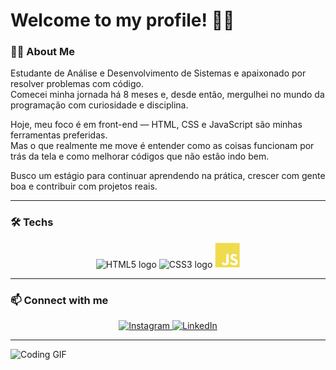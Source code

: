 # Welcome to my profile! 💪🏻

### 👩‍💻 About Me

Estudante de Análise e Desenvolvimento de Sistemas e apaixonado por resolver problemas com código.  
Comecei minha jornada há 8 meses e, desde então, mergulhei no mundo da programação com curiosidade e disciplina.

Hoje, meu foco é em front-end — HTML, CSS e JavaScript são minhas ferramentas preferidas.  
Mas o que realmente me move é entender como as coisas funcionam por trás da tela e como melhorar códigos que não estão indo bem.

Busco um estágio para continuar aprendendo na prática, crescer com gente boa e contribuir com projetos reais.

---

### 🛠 Techs

<p align="center">
  <img src="https://cdn.jsdelivr.net/gh/devicons/devicon/icons/html5/html5-original.svg" height="40" alt="HTML5 logo" />
  <img src="https://cdn.jsdelivr.net/gh/devicons/devicon/icons/css3/css3-original.svg" height="40" alt="CSS3 logo" />
  <img src="https://raw.githubusercontent.com/devicons/devicon/master/icons/javascript/javascript-plain.svg" height="40" alt="JavaScript logo" />
</p>

---

### 📫 Connect with me

<p align="center">
  <a href="https://www.instagram.com/davi_dalbuquerqueof/?hl=pt-br" target="_blank" rel="noopener noreferrer">
    <img src="https://img.shields.io/badge/-Instagram-%23E4405F?style=for-the-badge&logo=instagram&logoColor=white" alt="Instagram" />
  </a>
  <a href="https://www.linkedin.com/in/david-dias-712ba7361" target="_blank" rel="noopener noreferrer">
    <img src="https://img.shields.io/badge/-LinkedIn-%230077B5?style=for-the-badge&logo=linkedin&logoColor=white" alt="LinkedIn" />
  </a>
</p>

---

![Coding GIF](https://media.giphy.com/media/13HgwGsXF0aiGY/giphy.gif)
